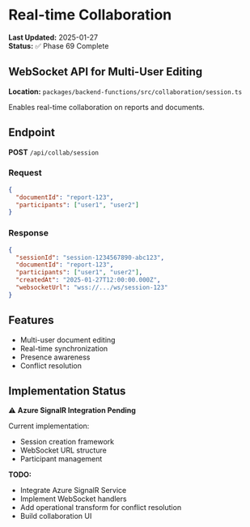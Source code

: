 # Real-time Collaboration

**Last Updated:** 2025-01-27  
**Status:** ✅ Phase 69 Complete

## WebSocket API for Multi-User Editing

**Location:** `packages/backend-functions/src/collaboration/session.ts`

Enables real-time collaboration on reports and documents.

## Endpoint

**POST** `/api/collab/session`

### Request

```json
{
  "documentId": "report-123",
  "participants": ["user1", "user2"]
}
```

### Response

```json
{
  "sessionId": "session-1234567890-abc123",
  "documentId": "report-123",
  "participants": ["user1", "user2"],
  "createdAt": "2025-01-27T12:00:00.000Z",
  "websocketUrl": "wss://.../ws/session-123"
}
```

## Features

- Multi-user document editing
- Real-time synchronization
- Presence awareness
- Conflict resolution

## Implementation Status

⚠️ **Azure SignalR Integration Pending**

Current implementation:

- Session creation framework
- WebSocket URL structure
- Participant management

**TODO:**

- Integrate Azure SignalR Service
- Implement WebSocket handlers
- Add operational transform for conflict resolution
- Build collaboration UI
